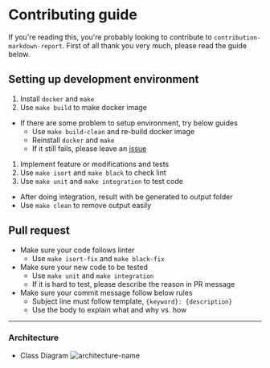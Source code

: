 # Contributing guide
If you're reading this, you're probably looking to contribute to `contribution-markdown-report`.
First of all thank you very much, please read the guide below.

## Setting up development environment
1. Install `docker` and `make`
1. Use `make build` to make docker image
  - If there are some problem to setup environment, try below guides
    - Use `make build-clean` and re-build docker image
    - Reinstall `docker` and `make`
    - If it still fails, please leave an [issue](https://github.com/lntuition/contribution-markdown-report/issues)
1. Implement feature or modifications and tests
1. Use `make isort` and `make black` to check lint
1. Use `make unit` and `make integration` to test code
  - After doing integration, result with be generated to output folder
  - Use `make clean` to remove output easily

## Pull request
- Make sure your code follows linter
  - Use `make isort-fix` and `make black-fix`
- Make sure your new code to be tested
  - Use `make unit` and `make integration`
  - If it is hard to test, please describe the reason in PR message
- Make sure your commit message follow below rules
  - Subject line must follow template, `{keyword}: {description}`
  - Use the body to explain what and why vs. how 

---

### Architecture
- Class Diagram
![architecture-name](http://www.plantuml.com/plantuml/proxy?cache=no&src=https://raw.githubusercontent.com/lntuition/contribution-markdown-report/master/docs/architecture.iuml)
